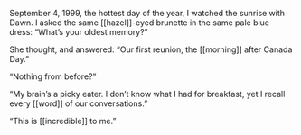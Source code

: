 September 4, 1999, the hottest day of the year, I watched the sunrise with Dawn. I asked the same [[hazel]]-eyed brunette in the same pale blue dress: “What’s your oldest memory?”

She thought, and answered: “Our first reunion, the [[morning]] after Canada Day.”

“Nothing from before?”

“My brain’s a picky eater. I don’t know what I had for breakfast, yet I recall every [[word]] of our conversations.”

“This is [[incredible]] to me.”